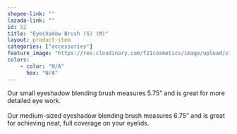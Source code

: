 ```yaml
---
shopee-link: ""
lazada-link: ""
id: 52
title: "Eyeshadow Brush (S) (M)"
layout: product-item
categories: ["accessories"]
feature_image: "https://res.cloudinary.com/f21cosmetics/image/upload/v1598008734/blending-brush_wzxavl.jpg"
colors:
    - color: "N/A"
      hex: "N/A"
---
```

Our small eyeshadow blending brush measures 5.75” and is great for more detailed eye work.
<br/><br/>
Our medium-sized eyeshadow blending brush measures 6.75” and is great for achieving neat, full coverage on your eyelids.
